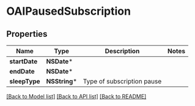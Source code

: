 # OAIPausedSubscription

## Properties
Name | Type | Description | Notes
------------ | ------------- | ------------- | -------------
**startDate** | **NSDate*** |  | 
**endDate** | **NSDate*** |  | 
**sleepType** | **NSString*** | Type of subscription pause | 

[[Back to Model list]](../README.md#documentation-for-models) [[Back to API list]](../README.md#documentation-for-api-endpoints) [[Back to README]](../README.md)


